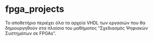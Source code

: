 # fpga_projects
Το αποθετήριο περιέχει όλα τα αρχεία VHDL
των εργασιών που θα δημιουργηθούν στα πλαίσια του μαθήματος “Σχεδιασμός Ψηφιακών Συστημάτων σε
FPGAs”.
